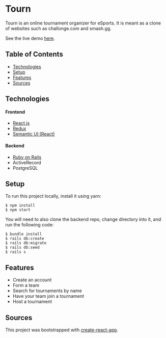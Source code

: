 # Tourn

Tourn is an online tournament organizer for eSports. It is meant as a clone of websites such as challonge.com and smash.gg. 

See the live demo [here](https://tourn-tournaments.herokuapp.com/).

## Table of Contents
- [Technologies](#technologies)
- [Setup](#setup)
- [Features](#features)
- [Sources](#sources)

## Technologies
#### Frontend
- [React.js](https://reactjs.org/)
- [Redux](https://redux.js.org/basics/usage-with-react)
- [Semantic UI (React)](https://react.semantic-ui.com/)

#### Backend
- [Ruby on Rails](https://rubyonrails.org/)
- ActiveRecord
- PostgreSQL

## Setup
To run this project locally, install it using yarn:

```
$ npm install
$ npm start
```

You will need to also clone the backend repo, change directory into it, and run the following code:

```
$ bundle install
$ rails db:create
$ rails db:migrate
$ rails db:seed
$ rails s
```

## Features
- Create an account
- Form a team
- Search for tournaments by name
- Have your team join a tournament 
- Host a tournament

## Sources
This project was bootstrapped with [create-react-app](https://facebook.github.io/create-react-app/docs/getting-started).
